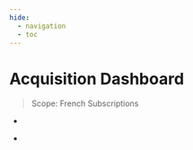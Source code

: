 ```yaml
---
hide:
  - navigation
  - toc
---
```


<style>
.md-grid {
    max-width: none!important;
}
</style>


# Acquisition Dashboard <unytics-app tables="subscriptions_grouped"></unytics-app>

> Scope: French Subscriptions

<div class="grid cards" markdown>

-   <score-card
      title="Nb Subscriptions"
      table="subscriptions_grouped"
      value="sum(nb)"
      format='#,##0'>
    </score-card>

-   <score-card
      title="Nb Subscriptions per month"
      table="subscriptions_grouped"
      value="sum(nb) / count(distinct date_trunc('month', date))"
      format='#,##0'>
    </score-card>

</div>


<bar-chart-grid
  table="subscriptions_grouped"
  measure="sum(nb)"
  limit="15"
  horizontal="true">
</bar-chart-grid>

<div>
<table-description-chart table="subscriptions_grouped"></table-description-chart>
</div>

<script type="module" src="../../../src/components/unytics_app.js"></script>
<script type="module" src="../../../src/connectors/duckdb.js"></script>
<script type="module" src="../../../src/components/echarts.js"></script>
<script type="module" src="../../../src/components/bar_chart_grid.js"></script>
<script type="module" src="../../../src/components/datatable.js"></script>
<script type="module" src="../../../src/components/score_cards.js"></script>
